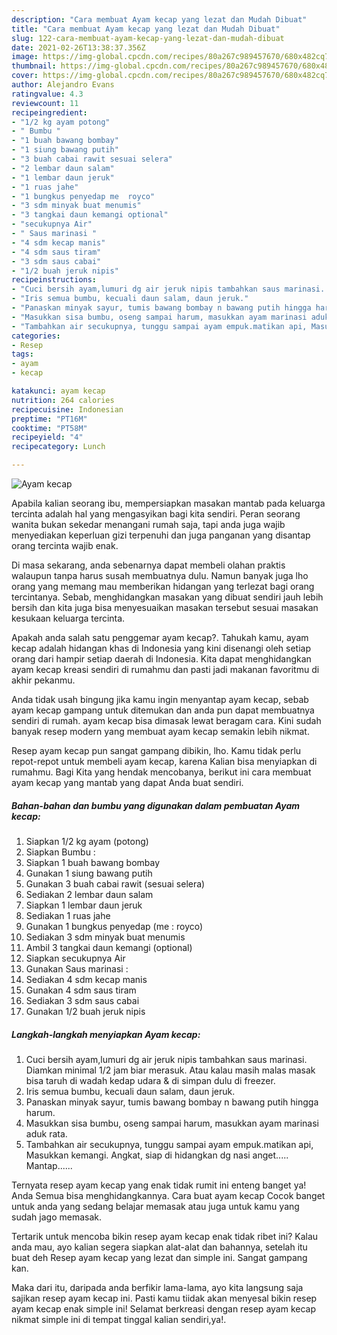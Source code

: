 ```yaml
---
description: "Cara membuat Ayam kecap yang lezat dan Mudah Dibuat"
title: "Cara membuat Ayam kecap yang lezat dan Mudah Dibuat"
slug: 122-cara-membuat-ayam-kecap-yang-lezat-dan-mudah-dibuat
date: 2021-02-26T13:38:37.356Z
image: https://img-global.cpcdn.com/recipes/80a267c989457670/680x482cq70/ayam-kecap-foto-resep-utama.jpg
thumbnail: https://img-global.cpcdn.com/recipes/80a267c989457670/680x482cq70/ayam-kecap-foto-resep-utama.jpg
cover: https://img-global.cpcdn.com/recipes/80a267c989457670/680x482cq70/ayam-kecap-foto-resep-utama.jpg
author: Alejandro Evans
ratingvalue: 4.3
reviewcount: 11
recipeingredient:
- "1/2 kg ayam potong"
- " Bumbu "
- "1 buah bawang bombay"
- "1 siung bawang putih"
- "3 buah cabai rawit sesuai selera"
- "2 lembar daun salam"
- "1 lembar daun jeruk"
- "1 ruas jahe"
- "1 bungkus penyedap me  royco"
- "3 sdm minyak buat menumis"
- "3 tangkai daun kemangi optional"
- "secukupnya Air"
- " Saus marinasi "
- "4 sdm kecap manis"
- "4 sdm saus tiram"
- "3 sdm saus cabai"
- "1/2 buah jeruk nipis"
recipeinstructions:
- "Cuci bersih ayam,lumuri dg air jeruk nipis tambahkan saus marinasi. Diamkan minimal 1/2 jam biar merasuk. Atau kalau masih malas masak bisa taruh di wadah kedap udara &amp; di simpan dulu di freezer."
- "Iris semua bumbu, kecuali daun salam, daun jeruk."
- "Panaskan minyak sayur, tumis bawang bombay n bawang putih hingga harum."
- "Masukkan sisa bumbu, oseng sampai harum, masukkan ayam marinasi aduk rata."
- "Tambahkan air secukupnya, tunggu sampai ayam empuk.matikan api, Masukkan kemangi. Angkat, siap di hidangkan dg nasi anget..... Mantap......"
categories:
- Resep
tags:
- ayam
- kecap

katakunci: ayam kecap 
nutrition: 264 calories
recipecuisine: Indonesian
preptime: "PT16M"
cooktime: "PT58M"
recipeyield: "4"
recipecategory: Lunch

---
```



![Ayam kecap](https://img-global.cpcdn.com/recipes/80a267c989457670/680x482cq70/ayam-kecap-foto-resep-utama.jpg)

Apabila kalian seorang ibu, mempersiapkan masakan mantab pada keluarga tercinta adalah hal yang mengasyikan bagi kita sendiri. Peran seorang  wanita bukan sekedar menangani rumah saja, tapi anda juga wajib menyediakan keperluan gizi terpenuhi dan juga panganan yang disantap orang tercinta wajib enak.

Di masa  sekarang, anda sebenarnya dapat membeli olahan praktis walaupun tanpa harus susah membuatnya dulu. Namun banyak juga lho orang yang memang mau memberikan hidangan yang terlezat bagi orang tercintanya. Sebab, menghidangkan masakan yang dibuat sendiri jauh lebih bersih dan kita juga bisa menyesuaikan masakan tersebut sesuai masakan kesukaan keluarga tercinta. 



Apakah anda salah satu penggemar ayam kecap?. Tahukah kamu, ayam kecap adalah hidangan khas di Indonesia yang kini disenangi oleh setiap orang dari hampir setiap daerah di Indonesia. Kita dapat menghidangkan ayam kecap kreasi sendiri di rumahmu dan pasti jadi makanan favoritmu di akhir pekanmu.

Anda tidak usah bingung jika kamu ingin menyantap ayam kecap, sebab ayam kecap gampang untuk ditemukan dan anda pun dapat membuatnya sendiri di rumah. ayam kecap bisa dimasak lewat beragam cara. Kini sudah banyak resep modern yang membuat ayam kecap semakin lebih nikmat.

Resep ayam kecap pun sangat gampang dibikin, lho. Kamu tidak perlu repot-repot untuk membeli ayam kecap, karena Kalian bisa menyiapkan di rumahmu. Bagi Kita yang hendak mencobanya, berikut ini cara membuat ayam kecap yang mantab yang dapat Anda buat sendiri.

<!--inarticleads1-->

##### Bahan-bahan dan bumbu yang digunakan dalam pembuatan Ayam kecap:

1. Siapkan 1/2 kg ayam (potong)
1. Siapkan  Bumbu :
1. Siapkan 1 buah bawang bombay
1. Gunakan 1 siung bawang putih
1. Gunakan 3 buah cabai rawit (sesuai selera)
1. Sediakan 2 lembar daun salam
1. Siapkan 1 lembar daun jeruk
1. Sediakan 1 ruas jahe
1. Gunakan 1 bungkus penyedap (me : royco)
1. Sediakan 3 sdm minyak buat menumis
1. Ambil 3 tangkai daun kemangi (optional)
1. Siapkan secukupnya Air
1. Gunakan  Saus marinasi :
1. Sediakan 4 sdm kecap manis
1. Gunakan 4 sdm saus tiram
1. Sediakan 3 sdm saus cabai
1. Gunakan 1/2 buah jeruk nipis




<!--inarticleads2-->

##### Langkah-langkah menyiapkan Ayam kecap:

1. Cuci bersih ayam,lumuri dg air jeruk nipis tambahkan saus marinasi. Diamkan minimal 1/2 jam biar merasuk. Atau kalau masih malas masak bisa taruh di wadah kedap udara &amp; di simpan dulu di freezer.
1. Iris semua bumbu, kecuali daun salam, daun jeruk.
1. Panaskan minyak sayur, tumis bawang bombay n bawang putih hingga harum.
1. Masukkan sisa bumbu, oseng sampai harum, masukkan ayam marinasi aduk rata.
1. Tambahkan air secukupnya, tunggu sampai ayam empuk.matikan api, Masukkan kemangi. Angkat, siap di hidangkan dg nasi anget..... Mantap......




Ternyata resep ayam kecap yang enak tidak rumit ini enteng banget ya! Anda Semua bisa menghidangkannya. Cara buat ayam kecap Cocok banget untuk anda yang sedang belajar memasak atau juga untuk kamu yang sudah jago memasak.

Tertarik untuk mencoba bikin resep ayam kecap enak tidak ribet ini? Kalau anda mau, ayo kalian segera siapkan alat-alat dan bahannya, setelah itu buat deh Resep ayam kecap yang lezat dan simple ini. Sangat gampang kan. 

Maka dari itu, daripada anda berfikir lama-lama, ayo kita langsung saja sajikan resep ayam kecap ini. Pasti kamu tiidak akan menyesal bikin resep ayam kecap enak simple ini! Selamat berkreasi dengan resep ayam kecap nikmat simple ini di tempat tinggal kalian sendiri,ya!.

